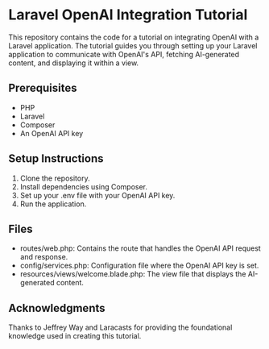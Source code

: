 
# Laravel OpenAI Integration Tutorial

This repository contains the code for a tutorial on integrating OpenAI with a Laravel application. 
The tutorial guides you through setting up your Laravel application to communicate with OpenAI's API, 
fetching AI-generated content, and displaying it within a view.

## Prerequisites

- PHP
- Laravel
- Composer
- An OpenAI API key

## Setup Instructions

1. Clone the repository.
2. Install dependencies using Composer.
3. Set up your .env file with your OpenAI API key.
4. Run the application.

## Files

- routes/web.php: Contains the route that handles the OpenAI API request and response.
- config/services.php: Configuration file where the OpenAI API key is set.
- resources/views/welcome.blade.php: The view file that displays the AI-generated content.

## Acknowledgments

Thanks to Jeffrey Way and Laracasts for providing the foundational knowledge used in creating this tutorial.

